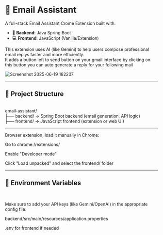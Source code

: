 
# 📧 Email Assistant

A full-stack Email Assistant Crome Extension built with:

- 🔧 **Backend**: Java Spring Boot
- 💻 **Frontend**: JavaScript (Vanilla/Extension)

This extension uses AI (like Gemini) to help users compose professional email replys faster and more efficiently.
<br>
It adds a button left to send button on your gmail interface by clicking on this button you can auto generate a reply for your following mail

![Screenshot 2025-06-19 182207](https://github.com/user-attachments/assets/45c4ac98-c9c6-40b3-bcef-cd0030ac70f1)

---

## 📁 Project Structure
<br>
email-assistant/
<br>
├── backend/ → Spring Boot backend (email generation, API logic)
<br>
├── frontend/ → JavaScript frontend (extension or web UI)

---

Browser extension, load it manually in Chrome:

Go to chrome://extensions/

Enable "Developer mode"

Click "Load unpacked" and select the frontend/ folder

--- 

## 🔑 Environment Variables
<br>

Make sure to add your API keys (like Gemini/OpenAI) in the appropriate config file:

backend/src/main/resources/application.properties

.env for frontend if needed



